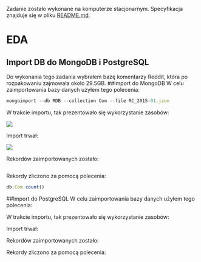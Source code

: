 Zadanie zostało wykonane na komputerze stacjonarnym. Specyfikacja znajduje się w pliku [README.md](https://github.com/Enessetere/no-sql2015/blob/master/README.md).

# EDA
## Import DB do MongoDB i PostgreSQL
Do wykonania tego zadania wybrałem bazę komentarzy Reddit, która po rozpakowaniu zajmowała około 29.5GB.
##Import do MongoDB
W celu zaimportowania bazy danych użyłem tego polecenia:
```javascript
mongoimport --db RDB --collection Com --file RC_2015-01.json
```

W trakcie importu, tak prezentowało się wykorzystanie zasobów:

![](http://i.imgur.com/TFsTyVI.png)

Import trwał:

![ ](http://i.imgur.com/qyBacdC.png)

Rekordów zaimportowanych zostało:

![]()

Rekordy zliczono za pomocą polecenia:
```javascript
db.Com.count()
```

##Import do PostgreSQL
W celu zaimportowania bazy danych użyłem tego polecenia:


W trakcie importu, tak prezentowało się wykorzystanie zasobów:


Import trwał:

Rekordów zaimportowanych zostało:

Rekordy zliczono za pomocą polecenia:
